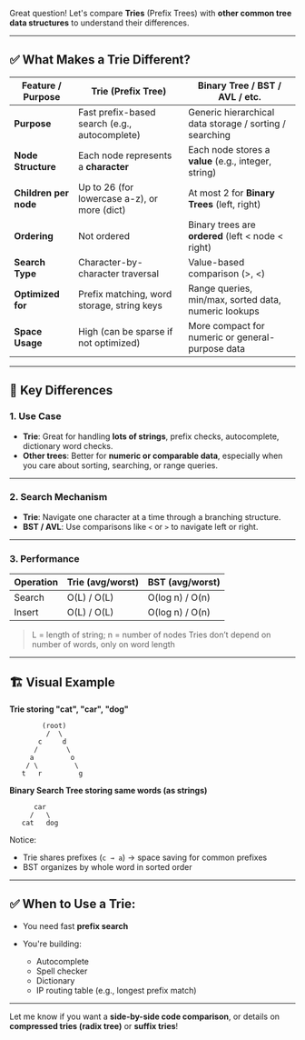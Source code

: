 Great question! Let's compare **Tries** (Prefix Trees) with **other common tree data structures** to understand their differences.

---

## ✅ What Makes a Trie Different?

| Feature / Purpose     | **Trie (Prefix Tree)**                        | **Binary Tree / BST / AVL / etc.**                      |
| --------------------- | --------------------------------------------- | ------------------------------------------------------- |
| **Purpose**           | Fast prefix-based search (e.g., autocomplete) | Generic hierarchical data storage / sorting / searching |
| **Node Structure**    | Each node represents a **character**          | Each node stores a **value** (e.g., integer, string)    |
| **Children per node** | Up to 26 (for lowercase a-z), or more (dict)  | At most 2 for **Binary Trees** (left, right)            |
| **Ordering**          | Not ordered                                   | Binary trees are **ordered** (left < node < right)      |
| **Search Type**       | Character-by-character traversal              | Value-based comparison (>, <)                           |
| **Optimized for**     | Prefix matching, word storage, string keys    | Range queries, min/max, sorted data, numeric lookups    |
| **Space Usage**       | High (can be sparse if not optimized)         | More compact for numeric or general-purpose data        |

---

## 🧠 Key Differences

### 1. **Use Case**

* **Trie**: Great for handling **lots of strings**, prefix checks, autocomplete, dictionary word checks.
* **Other trees**: Better for **numeric or comparable data**, especially when you care about sorting, searching, or range queries.

---

### 2. **Search Mechanism**

* **Trie**: Navigate one character at a time through a branching structure.
* **BST / AVL**: Use comparisons like `<` or `>` to navigate left or right.

---

### 3. **Performance**

| Operation | **Trie (avg/worst)** | **BST (avg/worst)** |
| --------- | -------------------- | ------------------- |
| Search    | O(L) / O(L)          | O(log n) / O(n)     |
| Insert    | O(L) / O(L)          | O(log n) / O(n)     |

> L = length of string; n = number of nodes
> Tries don’t depend on number of words, only on word length

---

## 🏗️ Visual Example

**Trie storing "cat", "car", "dog"**

```
        (root)
         /  \
       c     d
      /       \
     a         o
    / \         \
   t   r         g
```

**Binary Search Tree storing same words (as strings)**

```
      car
     /   \
   cat   dog
```

Notice:

* Trie shares prefixes (`c → a`) → space saving for common prefixes
* BST organizes by whole word in sorted order

---

## ✅ When to Use a Trie:

* You need fast **prefix search**
* You're building:

  * Autocomplete
  * Spell checker
  * Dictionary
  * IP routing table (e.g., longest prefix match)

---

Let me know if you want a **side-by-side code comparison**, or details on **compressed tries (radix tree)** or **suffix tries**!
